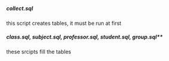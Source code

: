 ##### collect.sql
  this script creates tables, it must be run at first
##### class.sql, subject.sql, professor.sql, student.sql, group.sql**
  these srcipts fill the tables
